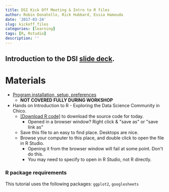 ```yaml
---
title: DSI Kick Off Meeting & Intro to R files
author: Robin Donatello, Rick Hubbard, Essia Hamouda
date: '2017-03-24'
slug: kickoff_files
categories: [learning]
tags: [R, Rstudio]
description: ''
---
```


## Introduction to the DSI [slide deck](/event/kickoff_files/2017-03-24_Slides.pdf).


# Materials

* [Program installation, setup, preferences](/event/kickoff_files/getting_started/) 
    - **NOT COVERED FULLY DURING WORKSHOP**
* Hands on Introduction to R - Exploring the Data Science Community in Chico. 
    - [[Download R code]](/workshop/kickoff_files/IntroR_whois_DS.R) to download the source code for today. 
        - Opened in a browser window? Right click & "save as" or "save link as"
    - Save this file to an easy to find place. Desktops are nice. 
    - Browse your computer to this place, and double click to open the file in R Studio. 
        - Opening it from the browser window will fail at some point. Don't do this. 
        - You may need to specify to open in R Studio, not R directly. 

### R package requirements
This tutorial uses the following packages:
`ggplot2`, `googlesheets`

